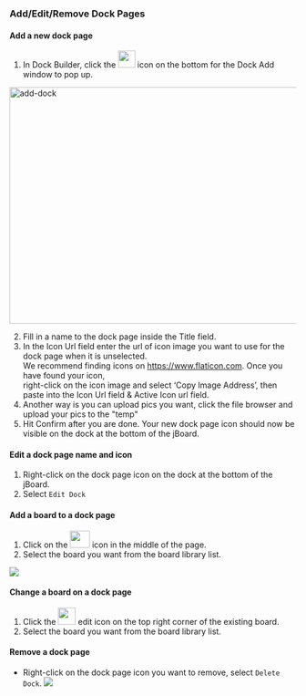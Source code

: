 ### Add/Edit/Remove Dock Pages
#### Add a new dock page
1. In Dock Builder, click the <img src="https://i.imgur.com/zSqxjF9.png" width=30 height=30> icon on the bottom for the Dock Add window to pop up. 

<img src="https://i.imgur.com/bSgNF2F.png" alt=add-dock width=736 height=415>

2. Fill in a name to the dock page inside the Title field. 
3. In the Icon Url field enter the url of icon image you want to use for the dock page when it is unselected.<br> We recommend finding icons on https://www.flaticon.com. Once you have found your icon,<br> right-click on the icon image and select ‘Copy Image Address’, then paste into the Icon Url field & Active Icon url field. 
4. Another way is you can upload pics you want, click the file browser and upload your pics to the "temp"  
5. Hit Confirm after you are done. Your new dock page icon should now be visible on the dock at the bottom of the jBoard.

#### Edit a dock page name and icon
1. Right-click on the dock page icon on the dock at the bottom of the jBoard.
2. Select `Edit Dock`

#### Add a board to a dock page
1. Click on the <img src="https://i.imgur.com/IKBMLKZ.png" width=35 height=30> icon in the middle of the page.
2. Select the board you want from the board library list.

![](https://i.imgur.com/NOzmfEH.png)

#### Change a board on a dock page
1. Click the <img src="https://i.imgur.com/6biIEa1.png" width=31 height=30> edit icon on the top right corner of the existing board.
2. Select the board you want from the board library list.

#### Remove a dock page
* Right-click on the dock page icon you want to remove, select `Delete Dock`. 
![](https://i.imgur.com/mSEGg96.png)
